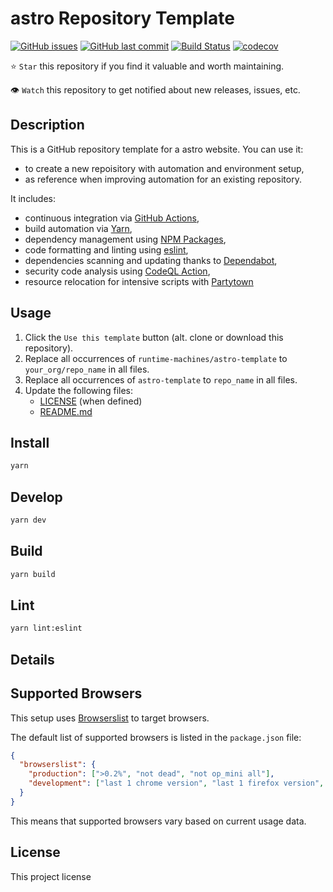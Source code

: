 # astro Repository Template

[![GitHub issues](https://img.shields.io/github/issues/runtime-machines/astro-template.svg)](https://github.com/runtime-machines/astro-template/issues)
[![GitHub last commit](https://img.shields.io/github/last-commit/runtime-machines/astro-template.svg)](https://github.com/runtime-machines/astro-template/commits/master)
[![Build Status](https://github.com/runtime-machines/astro-template/actions/workflows/main.yml/badge.svg)](https://github.com/runtime-machines/astro-template/actions)
[![codecov](https://codecov.io/github/runtime-machines/astro-template/branch/master/graph/badge.svg?token=ML6UOZQGV7)](https://codecov.io/github/runtime-machines/astro-template)

⭐ `Star` this repository if you find it valuable and worth maintaining.

👁 `Watch` this repository to get notified about new releases, issues, etc.

## Description

This is a GitHub repository template for a astro website.
You can use it:

- to create a new repoisitory with automation and environment setup,
- as reference when improving automation for an existing repository.

It includes:

- continuous integration via [GitHub Actions](https://github.com/features/actions),
- build automation via [Yarn](./package.json),
- dependency management using [NPM Packages](https://docs.npmjs.com/),
- code formatting and linting using [eslint](https://eslint.org/docs/latest/),
- dependencies scanning and updating thanks to [Dependabot](https://dependabot.com),
- security code analysis using [CodeQL Action](https://docs.github.com/en/github/finding-security-vulnerabilities-and-errors-in-your-code/about-code-scanning),
- resource relocation for intensive scripts with [Partytown](https://partytown.builder.io/)

## Usage

1. Click the `Use this template` button (alt. clone or download this repository).
1. Replace all occurrences of `runtime-machines/astro-template` to `your_org/repo_name` in all files.
1. Replace all occurrences of `astro-template` to `repo_name` in all files.
1. Update the following files:
   - [LICENSE](LICENSE) (when defined)
   - [README.md](README.md)

## Install

```sh
yarn
```

## Develop

```sh
yarn dev

```

## Build

```sh
yarn build

```

## Lint

```sh
yarn lint:eslint

```

## Details

## Supported Browsers

This setup uses [Browserslist](https://github.com/browserslist/browserslist) to target browsers.

The default list of supported browsers is listed in the `package.json` file:

```json
{
  "browserslist": {
    "production": [">0.2%", "not dead", "not op_mini all"],
    "development": ["last 1 chrome version", "last 1 firefox version", "last 1 safari version"]
  }
}
```

This means that supported browsers vary based on current usage data.

## License

This project license
